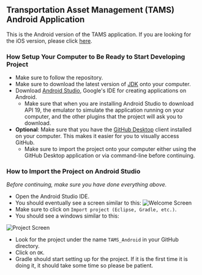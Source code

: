 ## Transportation Asset Management (TAMS) Android Application 

This is the Android version of the TAMS application. If you are looking for the iOS version, please click [here](https://github.com/ScribblesProject/iOS).

### How Setup Your Computer to Be Ready to Start Developing Project

  - Make sure to follow the repository.
  - Make sure to download the latest version of [JDK](http://www.oracle.com/technetwork/java/javase/downloads/jdk8-downloads-2133151.html) onto your computer.
  - Download [Android Studio](https://developer.android.com/studio/index.html), Google's IDE for creating applications on Android.
      * Make sure that when you are installing Android Studio to download API 19, the emulator to simulate the application running on your computer, and the other plugins that the project will ask you to download.
  - **Optional**: Make sure that you have the [GitHub Desktop](https://desktop.github.com/) client installed on your computer. This makes it easier for you to visually access GitHub.
      * Make sure to import the project onto your computer either using the GitHub Desktop application or via command-line before continuing.

### How to Import the Project on Android Studio
  *Before continuing, make sure you have done everything above.*
  
  - Open the Android Studio IDE.
  - You should eventually see a screen similar to this:
![Welcome Screen](http://www.appstoremarketresearch.com/articles/android-studio-tutorial-import-eclipse-project/screenshots/android_studio_welcome.png "Android Studio Welcome Screen")
  - Make sure to click on `Import project (Eclipse, Gradle, etc.)`.
  - You should see a windows similar to this:

![Project Screen](http://www.faqdroid.com/wp-content/uploads/2015/11/Gradle-home.jpg "Android Studio Project Screen")
  - Look for the project under the name `TAMS_Android` in your GitHub directory.
  - Click on `OK`.
  - Gradle should start setting up for the project. If it is the first time it is doing it, it should take some time so please be patient.
